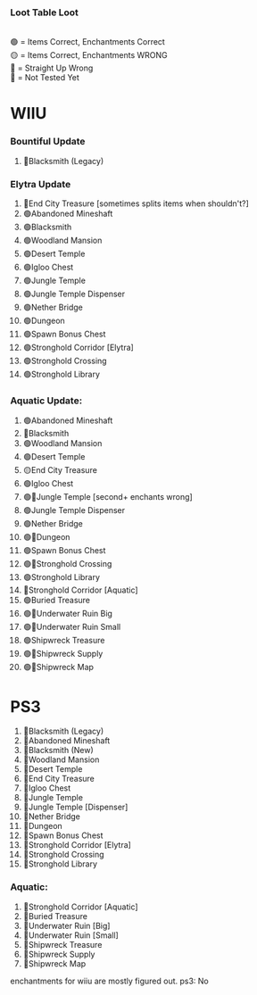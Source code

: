 ### Loot Table Loot 

<br>🟢 = Items Correct, Enchantments Correct
<br>🟡 = Items Correct, Enchantments WRONG
<br>🔵 = Straight Up Wrong
<br>🔴 = Not Tested Yet

# WIIU

### Bountiful Update
1. 🔴Blacksmith (Legacy)


### Elytra Update
1. 🔵End City Treasure [sometimes splits items when shouldn't?]
2. 🟢Abandoned Mineshaft
3. 🟢Blacksmith
4. 🟢Woodland Mansion
5. 🟢Desert Temple
6. 🟢Igloo Chest
7. 🟢Jungle Temple
8. 🟢Jungle Temple Dispenser
9. 🟢Nether Bridge
10. 🟢Dungeon
11. 🟢Spawn Bonus Chest
12. 🟢Stronghold Corridor [Elytra]
13. 🟢Stronghold Crossing
14. 🟢Stronghold Library

### Aquatic Update:
1. 🟢Abandoned Mineshaft
2. 🔴Blacksmith
3. 🟢Woodland Mansion
4. 🟢Desert Temple
5. 🟡End City Treasure
6. 🟢Igloo Chest
7. 🟢🔵Jungle Temple [second+ enchants wrong]
8. 🟢Jungle Temple Dispenser
9. 🟢Nether Bridge
10. 🟢🔵Dungeon
11. 🟢Spawn Bonus Chest
12. 🟢🔵Stronghold Crossing
13. 🟢Stronghold Library
14. 🔴Stronghold Corridor [Aquatic]
15. 🟢Buried Treasure
16. 🟢🔵Underwater Ruin Big
17. 🟢🔵Underwater Ruin Small
18. 🟢Shipwreck Treasure
19. 🟢🔵Shipwreck Supply 
20. 🟢🔵Shipwreck Map




# PS3

1. 🔴Blacksmith (Legacy)
2. 🔴Abandoned Mineshaft
3. 🔴Blacksmith (New)
4. 🔴Woodland Mansion
5. 🔴Desert Temple
6. 🔴End City Treasure
7. 🔴Igloo Chest
8. 🔴Jungle Temple
9. 🔴Jungle Temple [Dispenser]
10. 🔴Nether Bridge
11. 🔴Dungeon
12. 🔴Spawn Bonus Chest
13. 🔴Stronghold Corridor [Elytra]
14. 🔴Stronghold Crossing
15. 🔴Stronghold Library

### Aquatic:
1. 🔴Stronghold Corridor [Aquatic]
2. 🔴Buried Treasure
3. 🔴Underwater Ruin [Big]
4. 🔴Underwater Ruin [Small]
5. 🔴Shipwreck Treasure
6. 🔴Shipwreck Supply
7. 🔴Shipwreck Map









enchantments for wiiu are mostly figured out.
ps3: No